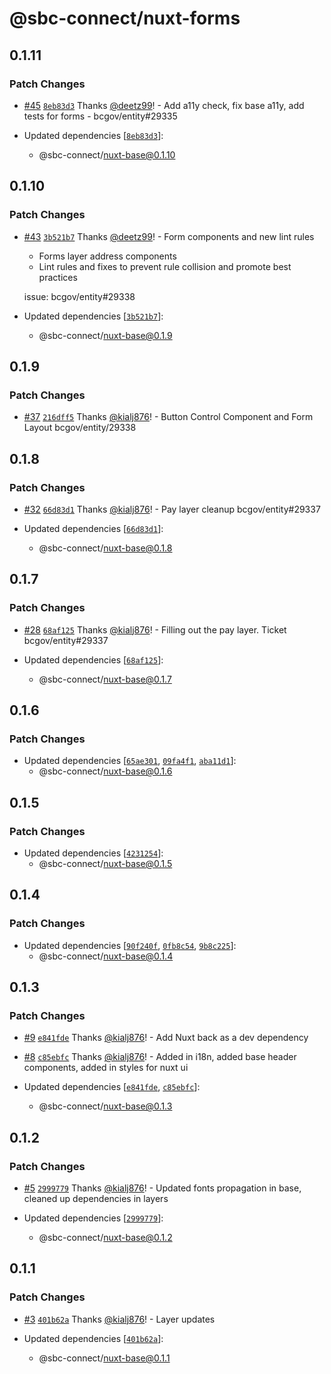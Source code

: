 # @sbc-connect/nuxt-forms

## 0.1.11

### Patch Changes

- [#45](https://github.com/bcgov/connect-nuxt/pull/45) [`8eb83d3`](https://github.com/bcgov/connect-nuxt/commit/8eb83d3e4d0af392f3e7ca8661020e6ae3f4cc7d) Thanks [@deetz99](https://github.com/deetz99)! - Add a11y check, fix base a11y, add tests for forms - bcgov/entity#29335

- Updated dependencies [[`8eb83d3`](https://github.com/bcgov/connect-nuxt/commit/8eb83d3e4d0af392f3e7ca8661020e6ae3f4cc7d)]:
  - @sbc-connect/nuxt-base@0.1.10

## 0.1.10

### Patch Changes

- [#43](https://github.com/bcgov/connect-nuxt/pull/43) [`3b521b7`](https://github.com/bcgov/connect-nuxt/commit/3b521b70bf1a0cc5a0feea63a825ef5544347aa8) Thanks [@deetz99](https://github.com/deetz99)! - Form components and new lint rules

  - Forms layer address components
  - Lint rules and fixes to prevent rule collision and promote best practices

  issue: bcgov/entity#29338

- Updated dependencies [[`3b521b7`](https://github.com/bcgov/connect-nuxt/commit/3b521b70bf1a0cc5a0feea63a825ef5544347aa8)]:
  - @sbc-connect/nuxt-base@0.1.9

## 0.1.9

### Patch Changes

- [#37](https://github.com/bcgov/connect-nuxt/pull/37) [`216dff5`](https://github.com/bcgov/connect-nuxt/commit/216dff5eea1cf8459fc516dc8a1985f922e84533) Thanks [@kialj876](https://github.com/kialj876)! - Button Control Component and Form Layout bcgov/entity/29338

## 0.1.8

### Patch Changes

- [#32](https://github.com/bcgov/connect-nuxt/pull/32) [`66d83d1`](https://github.com/bcgov/connect-nuxt/commit/66d83d14b2ec7950057dd39a4d876a8c4096923f) Thanks [@kialj876](https://github.com/kialj876)! - Pay layer cleanup bcgov/entity#29337

- Updated dependencies [[`66d83d1`](https://github.com/bcgov/connect-nuxt/commit/66d83d14b2ec7950057dd39a4d876a8c4096923f)]:
  - @sbc-connect/nuxt-base@0.1.8

## 0.1.7

### Patch Changes

- [#28](https://github.com/bcgov/connect-nuxt/pull/28) [`68af125`](https://github.com/bcgov/connect-nuxt/commit/68af1259b87846f42010026977411481e53ca8fb) Thanks [@kialj876](https://github.com/kialj876)! - Filling out the pay layer. Ticket bcgov/entity#29337

- Updated dependencies [[`68af125`](https://github.com/bcgov/connect-nuxt/commit/68af1259b87846f42010026977411481e53ca8fb)]:
  - @sbc-connect/nuxt-base@0.1.7

## 0.1.6

### Patch Changes

- Updated dependencies [[`65ae301`](https://github.com/bcgov/connect-nuxt/commit/65ae301972b39cfed8550e49c1209133674528a4), [`09fa4f1`](https://github.com/bcgov/connect-nuxt/commit/09fa4f1b4b2c65d189a6477c9c5f2d44607b543d), [`aba11d1`](https://github.com/bcgov/connect-nuxt/commit/aba11d1303ab1b19b3a51c27959766c4ee0cd5d8)]:
  - @sbc-connect/nuxt-base@0.1.6

## 0.1.5

### Patch Changes

- Updated dependencies [[`4231254`](https://github.com/bcgov/connect-nuxt/commit/42312540f5eec65f5d3979d5492bdfaa9bb0b079)]:
  - @sbc-connect/nuxt-base@0.1.5

## 0.1.4

### Patch Changes

- Updated dependencies [[`90f240f`](https://github.com/bcgov/connect-nuxt/commit/90f240fd789a5286ded5df710bddd6dc953bcba5), [`0fb8c54`](https://github.com/bcgov/connect-nuxt/commit/0fb8c54e059d78b246b80a03f049d075b7bbcf72), [`9b8c225`](https://github.com/bcgov/connect-nuxt/commit/9b8c225a011e3c89c9b490e93a554f55a4e29b78)]:
  - @sbc-connect/nuxt-base@0.1.4

## 0.1.3

### Patch Changes

- [#9](https://github.com/bcgov/connect-nuxt/pull/9) [`e841fde`](https://github.com/bcgov/connect-nuxt/commit/e841fde27630d63efb2c152cd78d92b1193d1d5e) Thanks [@kialj876](https://github.com/kialj876)! - Add Nuxt back as a dev dependency

- [#8](https://github.com/bcgov/connect-nuxt/pull/8) [`c85ebfc`](https://github.com/bcgov/connect-nuxt/commit/c85ebfc879e19cce307b109c9d38044f71f482d2) Thanks [@kialj876](https://github.com/kialj876)! - Added in i18n, added base header components, added in styles for nuxt ui

- Updated dependencies [[`e841fde`](https://github.com/bcgov/connect-nuxt/commit/e841fde27630d63efb2c152cd78d92b1193d1d5e), [`c85ebfc`](https://github.com/bcgov/connect-nuxt/commit/c85ebfc879e19cce307b109c9d38044f71f482d2)]:
  - @sbc-connect/nuxt-base@0.1.3

## 0.1.2

### Patch Changes

- [#5](https://github.com/bcgov/connect-nuxt/pull/5) [`2999779`](https://github.com/bcgov/connect-nuxt/commit/29997796bd3908b2c5ba04319b26cbb00bffe0fc) Thanks [@kialj876](https://github.com/kialj876)! - Updated fonts propagation in base, cleaned up dependencies in layers

- Updated dependencies [[`2999779`](https://github.com/bcgov/connect-nuxt/commit/29997796bd3908b2c5ba04319b26cbb00bffe0fc)]:
  - @sbc-connect/nuxt-base@0.1.2

## 0.1.1

### Patch Changes

- [#3](https://github.com/bcgov/connect-nuxt/pull/3) [`401b62a`](https://github.com/bcgov/connect-nuxt/commit/401b62a465c338cb745c14db645797ffaac1ddab) Thanks [@kialj876](https://github.com/kialj876)! - Layer updates

- Updated dependencies [[`401b62a`](https://github.com/bcgov/connect-nuxt/commit/401b62a465c338cb745c14db645797ffaac1ddab)]:
  - @sbc-connect/nuxt-base@0.1.1
